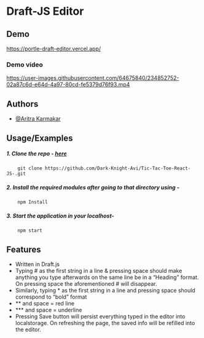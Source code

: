 
# Draft-JS Editor



## Demo

https://portle-draft-editor.vercel.app/

### Demo video


https://user-images.githubusercontent.com/64675840/234852752-02a87c6d-e64d-4a97-80cd-fe5379d76f93.mp4


## Authors

- [@Aritra Karmakar](https://www.github.com/Dark-Knight-Avi)


## Usage/Examples
##### 1. Clone the repo - [here](https://github.com/Dark-Knight-Avi/Tic-Tac-Toe-React-JS-.git)
```command
    git clone https://github.com/Dark-Knight-Avi/Tic-Tac-Toe-React-JS-.git
```
##### 2. Install the required modules after going to that directory using -
```command
    npm Install
```
##### 3. Start the application in your localhost-
```command
    npm start
```

## Features

- Written in Draft.js
- Typing # as the first string in a line & pressing space should make anything you type afterwards on the same line be in a “Heading” format. On pressing space the aforementioned # will disappear.
- Similarly, typing * as the first string in a line and pressing space should correspond to “bold” format
- ** and space = red line
- *** and space = underline
- Pressing Save button will persist everything typed in the editor into localstorage. On refreshing the page,  the saved info will be refilled into the editor.
